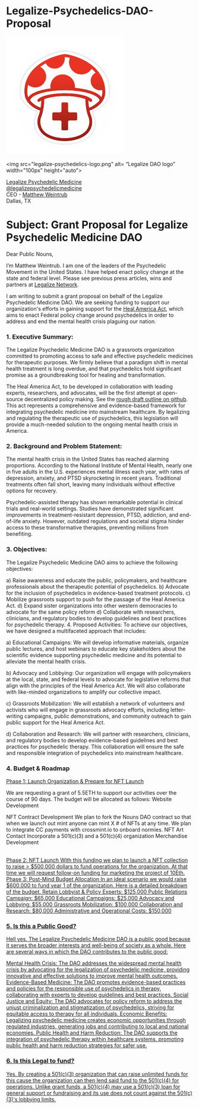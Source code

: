 # Legalize-Psychedelics-DAO-Proposal

![Legalize DAO logo](legalize-psychedelics-logo.png "Title")<br>

<img src="legalize-psychedelics-logo.png" alt= “Legalize DAO logo” width="100px" height="auto">

[Legalize Psychedelic Medicine](https://legalize.network/) <br>
[@legalizepsychedelicmedicine](https://www.instagram.com/legalizepsychedelicmedicine/)  <br>
CEO - [Matthew Weintrub](https://www.linkedin.com/in/matthewweintrub/)  <br>
Dallas, TX  <br>

# Subject: Grant Proposal for Legalize Psychedelic Medicine DAO

Dear Public Nouns,

I’m Matthew Weintrub. I am one of the leaders of the Psychedelic Movement in the United States. I have helped enact policy change at the state and federal level. Please see previous press articles, wins and partners at [Legalize Network](https://legalize.network/). 

I am writing to submit a grant proposal on behalf of the Legalize Psychedelic Medicine DAO. We are seeking funding to support our organization's efforts in gaining support for the [Heal America Act](https://healamerica.xyz/), which aims to enact Federal policy change around psychedelics in order to address and end the mental health crisis plaguing our nation.

### 1. Executive Summary:
The Legalize Psychedelic Medicine DAO is a grassroots organization committed to promoting access to safe and effective psychedelic medicines for therapeutic purposes. We firmly believe that a paradigm shift in mental health treatment is long overdue, and that psychedelics hold significant promise as a groundbreaking tool for healing and transformation.

The Heal America Act, to be developed in collaboration with leading experts, researchers, and advocates, will be the first attempt at open-source decentralized policy making. See the [rough draft outline on github](https://github.com/Institute-of-Loving-Kindness/Right-to-Heal-Act). This act represents a comprehensive and evidence-based framework for integrating psychedelic medicine into mainstream healthcare. By legalizing and regulating the therapeutic use of psychedelics, this legislation will provide a much-needed solution to the ongoing mental health crisis in America.

### 2. Background and Problem Statement:
The mental health crisis in the United States has reached alarming proportions. According to the National Institute of Mental Health, nearly one in five adults in the U.S. experiences mental illness each year, with rates of depression, anxiety, and PTSD skyrocketing in recent years. Traditional treatments often fall short, leaving many individuals without effective options for recovery.

Psychedelic-assisted therapy has shown remarkable potential in clinical trials and real-world settings. Studies have demonstrated significant improvements in treatment-resistant depression, PTSD, addiction, and end-of-life anxiety. However, outdated regulations and societal stigma hinder access to these transformative therapies, preventing millions from benefiting.

### 3. Objectives:
The Legalize Psychedelic Medicine DAO aims to achieve the following objectives:

a) Raise awareness and educate the public, policymakers, and healthcare professionals about the therapeutic potential of psychedelics.
b) Advocate for the inclusion of psychedelics in evidence-based treatment protocols.
c) Mobilize grassroots support to push for the passage of the Heal America Act.
d) Expand sister organizations into other western democracies to advocate for the same policy reform
d) Collaborate with researchers, clinicians, and regulatory bodies to develop guidelines and best practices for psychedelic therapy.
4. Proposed Activities:
To achieve our objectives, we have designed a multifaceted approach that includes:

a) Educational Campaigns: We will develop informative materials, organize public lectures, and host webinars to educate key stakeholders about the scientific evidence supporting psychedelic medicine and its potential to alleviate the mental health crisis.

b) Advocacy and Lobbying: Our organization will engage with policymakers at the local, state, and federal levels to advocate for legislative reforms that align with the principles of the Heal America Act. We will also collaborate with like-minded organizations to amplify our collective impact.

c) Grassroots Mobilization: We will establish a network of volunteers and activists who will engage in grassroots advocacy efforts, including letter-writing campaigns, public demonstrations, and community outreach to gain public support for the Heal America Act.

d) Collaboration and Research: We will partner with researchers, clinicians, and regulatory bodies to develop evidence-based guidelines and best practices for psychedelic therapy. This collaboration will ensure the safe and responsible integration of psychedelics into mainstream healthcare.

### 4. Budget & Roadmap

<u> Phase 1: Launch Organization & Prepare for NFT Launch </u>

We are requesting a grant of 5.5ETH to support our activities over the course of 90 days. The budget will be allocated as follows:
Website Development

NFT Contract Development
We plan to fork the Nouns DAO contract so that when we launch out mint anyone can mint X # of NFTs at any time.
We plan to integrate CC payments with crossmint.io to onboard normies.
NFT Art Contact
Incorporate a 501(c)(3) and a 501(c)(4) organization 
Merchandise Development

<br>
<u>Phase 2: NFT Launch 
With this funding we plan to launch a NFT collection to raise > $500,000 dollars to fund operations for the organization. At that time we will request follow-on funding for marketing the project of 10Eth. 

 <br>
<u>Phase 3: Post-Mind Budget Allocation 
In an ideal scenario we would raise $600,000 to fund year 1 of the organization. Here is a detailed breakdown of the budget.
Retain Lobbyist & Policy Experts: $125,000
Public Relations Campaign: $65,000
Educational Campaigns: $25,000
Advocacy and Lobbying: $55,000
Grassroots Mobilization: $100,000
Collaboration and Research: $80,000
Administrative and Operational Costs: $150,000

### 5. Is this a Public Good?

Hell yes. The Legalize Psychedelic Medicine DAO is a public good because it serves the broader interests and well-being of society as a whole. Here are several ways in which the DAO contributes to the public good:

Mental Health Crisis: The DAO addresses the widespread mental health crisis by advocating for the legalization of psychedelic medicine, providing innovative and effective solutions to improve mental health outcomes.
Evidence-Based Medicine: The DAO promotes evidence-based practices and policies for the responsible use of psychedelics in therapy, collaborating with experts to develop guidelines and best practices.
Social Justice and Equity: The DAO advocates for policy reform to address the unjust criminalization and stigmatization of psychedelics, striving for equitable access to therapy for all individuals.
Economic Benefits: Legalizing psychedelic medicine creates economic opportunities through regulated industries, generating jobs and contributing to local and national economies.
Public Health and Harm Reduction: The DAO supports the integration of psychedelic therapy within healthcare systems, promoting public health and harm reduction strategies for safer use.

### 6. Is this Legal to fund?

Yes. By creating a 501(c)(3) organization that can raise unlimited funds for this cause the organization can then lend said fund to the 501(c)(4) for operations. Unlike grant funds, a 501(c)(4) may use a 501(c)(3) loan for general support or fundraising and its use does not count against the 501(c)(3)'s lobbying limits.
